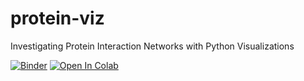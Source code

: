 # protein-viz
Investigating Protein Interaction Networks with Python Visualizations

[![Binder](https://mybinder.org/badge_logo.svg)](https://mybinder.org/v2/gh/catherinesyeh/protein-viz/HEAD?filepath=protein_networks.ipynb)
[![Open In Colab](https://colab.research.google.com/assets/colab-badge.svg)](https://colab.research.google.com/github/catherinesyeh/protein-viz/protein_networks.ipynb)
